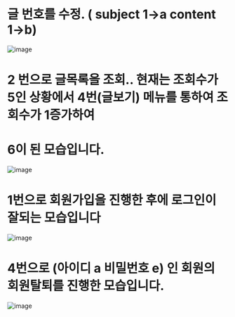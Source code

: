  # 글 번호를 수정. ( subject 1->a content 1->b)
![image](/uploads/ec2db01b9463ba7f9877e8f5bf658286/image.png)  

 

# 2 번으로 글목록을 조회.. 현재는 조회수가 5인 상황에서 4번(글보기) 메뉴를 통하여 조회수가 1증가하여
# 6이 된 모습입니다.
![image](/uploads/d6052cf5ef746d55d191112b877932a8/image.png)



# 1번으로 회원가입을 진행한 후에 로그인이 잘되는 모습입니다
![image](/uploads/da1029da820d793e9826e6c77ed69b35/image.png)


# 4번으로 (아이디 a 비밀번호 e) 인 회원의 회원탈퇴를 진행한 모습입니다. 
![image](/uploads/da1029da820d793e9826e6c77ed69b35/image.png)
